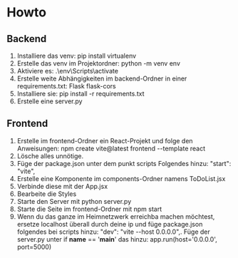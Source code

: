 # Howto

## Backend

1. Installiere das venv: pip install virtualenv
2. Erstelle das venv im Projektordner: python -m venv env
3. Aktiviere es: .\env\Scripts\activate
4. Erstelle weite Abhängigkeiten im backend-Ordner in einer requirements.txt:
    Flask
    flask-cors
5. Installiere sie: pip install -r requirements.txt
6. Erstelle eine server.py

## Frontend

1. Erstelle im frontend-Ordner ein React-Projekt und folge den Anweisungen: npm create vite@latest frontend --template react
2. Lösche alles unnötige.
3. Füge der package.json unter dem punkt scripts Folgendes hinzu: "start": "vite",
4. Erstelle eine Komponente im components-Ordner namens ToDoList.jsx
5. Verbinde diese mit der App.jsx
6. Bearbeite die Styles
7. Starte den Server mit python server.py
8. Starte die Seite im frontend-Ordner mit npm start
9. Wenn du das ganze im Heimnetzwerk erreichba machen möchtest, ersetze localhost überall durch deine ip und
    füge package.json folgendes bei scripts hinzu: "dev": "vite --host 0.0.0.0",. Füge der server.py
    unter if __name__ == '__main__' das hinzu: app.run(host='0.0.0.0', port=5000)
